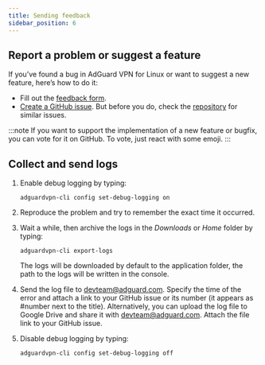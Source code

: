 ```yaml
---
title: Sending feedback
sidebar_position: 6
---
```


## Report a problem or suggest a feature

If you’ve found a bug in AdGuard VPN for Linux or want to suggest a new feature, here’s how to do it:

- Fill out the [feedback form](https://surveys.adguard.com/en/vpn_linux/form.html).
- [Create a GitHub issue](https://github.com/AdguardTeam/AdGuardVPNCLI/issues/new/choose). But before you do, check the [repository](https://github.com/AdguardTeam/AdGuardVPNCLI/issues?q=is%3Aissue) for similar issues.

:::note
If you want to support the implementation of a new feature or bugfix, you can vote for it on GitHub. To vote, just react with some emoji.
:::

## Collect and send logs

1. Enable debug logging by typing:

   `adguardvpn-cli config set-debug-logging on`

2. Reproduce the problem and try to remember the exact time it occurred.

3. Wait a while, then archive the logs in the _Downloads_ or _Home_ folder by typing:

   `adguardvpn-cli export-logs`

   The logs will be downloaded by default to the application folder, the path to the logs will be written in the console.

4. Send the log file to <devteam@adguard.com>. Specify the time of the error and attach a link to your GitHub issue or its number (it appears as #number next to the title). Alternatively, you can upload the log file to Google Drive and share it with <devteam@adguard.com>. Attach the file link to your GitHub issue.

5. Disable debug logging by typing:

   `adguardvpn-cli config set-debug-logging off`

